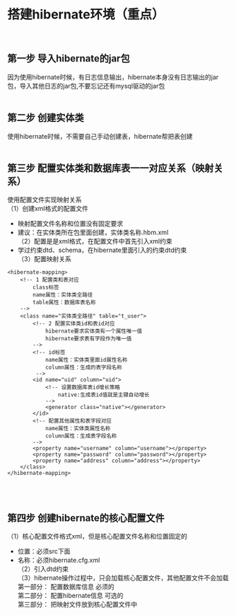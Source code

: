 ﻿# 搭建hibernate环境（重点）
<br>

## 第一步 导入hibernate的jar包
因为使用hibernate时候，有日志信息输出，hibernate本身没有日志输出的jar包，导入其他日志的jar包,不要忘记还有mysql驱动的jar包<br><br>

## 第二步 创建实体类
使用hibernate时候，不需要自己手动创建表，hibernate帮把表创建<br><br>

## 第三步 配置实体类和数据库表一一对应关系（映射关系）
使用配置文件实现映射关系<br>
（1）创建xml格式的配置文件<br>
- 映射配置文件名称和位置没有固定要求<br>
- 建议：在实体类所在包里面创建，实体类名称.hbm.xml<br>
（2）配置是是xml格式，在配置文件中首先引入xml约束<br>
- 学过约束dtd、schema，在hibernate里面引入的约束dtd约束<br>
（3）配置映射关系<br>
```
<hibernate-mapping>
	<!-- 1 配置类和表对应 
		class标签
		name属性：实体类全路径
		table属性：数据库表名称
	-->
	<class name="实体类全路径" table="t_user">
		<!-- 2 配置实体类id和表id对应 
			hibernate要求实体类有一个属性唯一值
			hibernate要求表有字段作为唯一值
		-->
		<!-- id标签
			name属性：实体类里面id属性名称
			column属性：生成的表字段名称
		 -->
		<id name="uid" column="uid">
			<!-- 设置数据库表id增长策略 
				native:生成表id值就是主键自动增长
			-->
			<generator class="native"></generator>
		</id>
		<!-- 配置其他属性和表字段对应 
			name属性：实体类属性名称
			column属性：生成表字段名称
		-->
		<property name="username" column="username"></property>
		<property name="password" column="password"></property>
		<property name="address" column="address"></property>
	</class>
</hibernate-mapping>
```
<br><br>

## 第四步 创建hibernate的核心配置文件
（1）核心配置文件格式xml，但是核心配置文件名称和位置固定的<br>
- 位置：必须src下面<br>
- 名称：必须hibernate.cfg.xml<br>
（2）引入dtd约束<br>
（3）hibernate操作过程中，只会加载核心配置文件，其他配置文件不会加载<br>
第一部分： 配置数据库信息 必须的<br>
第二部分： 配置hibernate信息 可选的<br>
第三部分： 把映射文件放到核心配置文件中<br>
